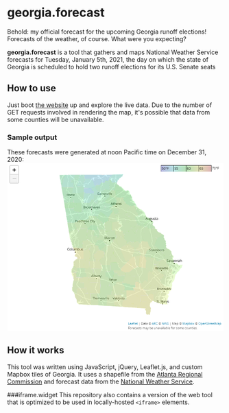 # georgia.forecast
Behold: my official forecast for the upcoming Georgia runoff elections! Forecasts of the weather, of course. What were you expecting?

**georgia.forecast** is a tool that gathers and maps National Weather Service forecasts for Tuesday, January 5th, 2021, the day on which the state of Georgia is scheduled to hold two runoff elections for its U.S. Senate seats

## How to use
Just boot [the website](https://r-e-stern.github.io/georgia.forecast) up and explore the live data. Due to the number of GET requests involved in rendering the map, it's possible that data from some counties will be unavailable.

### Sample output
These forecasts were generated at noon Pacific time on December 31, 2020:
![Forecasts as of noon Pacific time on December 31, 2020](assets/sample_output.PNG)


## How it works
This tool was written using JavaScript, jQuery, Leaflet.js, and custom Mapbox tiles of Georgia. It uses a shapefile from the [Atlanta Regional Commission](https://arc-garc.opendata.arcgis.com/datasets/dc20713282734a73abe990995de40497_68) and forecast data from the [National Weather Service](https://www.weather.gov).

###iframe.widget
This repository also contains a version of the web tool that is optimized to be used in locally-hosted `<iframe>` elements. 
